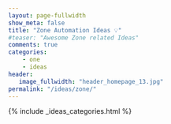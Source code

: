 ```yaml
---
layout: page-fullwidth
show_meta: false
title: "Zone Automation Ideas 💡"
#teaser: "Awesome Zone related Ideas"
comments: true
categories:
    - one
    - ideas
header:
   image_fullwidth: "header_homepage_13.jpg"
permalink: "/ideas/zone/"
---
```


{% include _ideas_categories.html %}